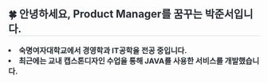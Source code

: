 <div align= "center">
    </div>
    <div style="text-align: left;"> 
    <h2 style="border-bottom: 1px solid #d8dee4; color: #282d33;"> 🍀 안녕하세요, Product Manager를 꿈꾸는 박준서입니다. </h2>  
    <div style="font-weight: 700; font-size: 15px; text-align: left; color: #282d33;"> <li> 숙명여자대학교에서 경영학과 IT공학을 전공 중입니다.</li><li> 최근에는 교내 캡스톤디자인 수업을 통해 JAVA를 사용한 서비스를 개발했습니다. </div> 
    </div>
    
